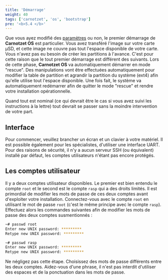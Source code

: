 ```yaml
---
title: 'Démarrage'
weight: 40
tags: ['carnotzet', 'os', 'bootstrap']
pre: '<b>5.4 </b>'
---
```


Que vous ayez modifié des [paramètres](/carnotzet/03.settings.md) ou non, le
premier démarrage de **Carnotzet OS** est particulier. Vous avez transféré
l'image sur votre carte µSD, et cette image ne couvre pas tout l'espace
disponible de votre carte. Vous n'avez pas eu besoin de créer les partitions à
l'avance. C'est pour cette raison que le tout premier démarrage est différent
des suivants. Lors de cette phase, **Carnotzet OS** va automatiquement démarrer
en mode "rescue". Des manipulations vont être effectuées automatiquement pour
modifier la table de partition et agrandir la partition du système (ext4) afin
qu'elle utilise tout l'espace disponible. Une fois fait, le système va
automatiquement redémarrer afin de quitter le mode "rescue" et rendre votre
installation opérationnelle.

Quand tout est nominal (ce qui devrait être le cas si vous avez suivi les
instructions à la lettre) tout devrait se passer sans la moindre intervention de
votre part.

## Interface

Pour commencer, veuillez brancher un écran et un clavier à votre matériel. Il
est possible également pour les spécialistes, d'utiliser une interface UART.
Pour des raisons de sécurité, il n'y a aucun serveur SSH (ou équivalent)
installé par défaut, les comptes utilisateurs n'étant pas encore protégés.

## Les comptes utilisateur

Il y a deux comptes utilisateur disponibles. Le premier est bien entendu le
compte `root` et le second est le compte `rasp` qui a des droits limités. Il est
primordial de modifier les mots de passe de ces deux comptes avant d'exploiter
votre installation. Connectez-vous avec le compte `root` en utilisant le mot de
passe `root` (c'est le même principe avec le compte `rasp`). Effectuez alors les
commandes suivantes afin de modifier les mots de passe des deux comptes
susmentionnés :

```sh
~# passwd root
Enter new UNIX password: *********
Retype new UNIX password: *********

~# passwd rasp
Enter new UNIX password: *********
Retype new UNIX password: *********
```

Ne négligez pas cette étape. Choisissez des mots de passe différents entre les
deux comptes. Aidez-vous d'une phrase, il n'est pas interdit d'utiliser des
espaces et de la ponctuation dans les mots de passe.
